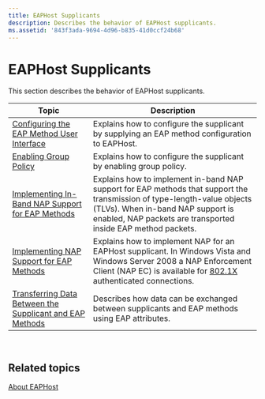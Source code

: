 ```yaml
---
title: EAPHost Supplicants
description: Describes the behavior of EAPHost supplicants.
ms.assetid: '843f3ada-9694-4d96-b835-41d0ccf24b68'
---
```


# EAPHost Supplicants

This section describes the behavior of EAPHost supplicants.



| Topic                                                                                                                    | Description                                                                                                                                                                                                                              |
|--------------------------------------------------------------------------------------------------------------------------|------------------------------------------------------------------------------------------------------------------------------------------------------------------------------------------------------------------------------------------|
| [Configuring the EAP Method User Interface](configuring-the-eap-method-user-interface.md)                               | Explains how to configure the supplicant by supplying an EAP method configuration to EAPHost.                                                                                                                                            |
| [Enabling Group Policy](enabling-group-policy.md)                                                                       | Explains how to configure the supplicant by enabling group policy.                                                                                                                                                                       |
| [Implementing In-Band NAP Support for EAP Methods](enabling-in-band-nap-support.md)                                     | Explains how to implement in-band NAP support for EAP methods that support the transmission of type-length-value objects (TLVs). When in-band NAP support is enabled, NAP packets are transported inside EAP method packets.             |
| [Implementing NAP Support for EAP Methods](implementing-nap-for-eap-methods.md)                                         | Explains how to implement NAP for an EAPHost supplicant. In Windows Vista and Windows Server 2008 a NAP Enforcement Client (NAP EC) is available for [802.1X](Http://go.microsoft.com/fwlink/p/?linkid=83938) authenticated connections. |
| [Transferring Data Between the Supplicant and EAP Methods](transferring-data-between-the-supplicant-and-eap-methods.md) | Describes how data can be exchanged between supplicants and EAP methods using EAP attributes.                                                                                                                                            |



 

## Related topics

<dl> <dt>

[About EAPHost](about-eap-host.md)
</dt> </dl>

 

 




